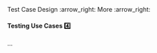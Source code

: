 <link rel="stylesheet" href="{{baseUrl}}/css/textbook.css">

<div class="website-content">

<div id="path">Test Case Design :arrow_right: More :arrow_right:</div>

<div id="title">

#### Testing Use Cases :four:

</div>

<div id="body">

...

</div>

</div>
